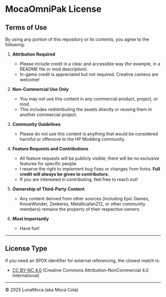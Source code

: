 # MocaOmniPak License

## Terms of Use

By using any portion of this repository or its contents, you agree to the following:

1. **Attribution Required**  
   - Please include credit in a clear and accessible way (for example, in a README file or mod description).  
   - In-game credit is appreciated but not required. Creative cameos are welcome!

2. **Non-Commercial Use Only**  
   - You may not use this content in any commercial product, project, or mod.
   - This includes redistributing the assets directly or reusing them in another commercial project.

3. **Community Guidelines**  
   - Please do not use this content is anything that would be considered harmful or offensive to the HP Modding community.

4. **Feature Requests and Contributions**  
   - All feature requests will be publicly visible; there will be no exclusive features for specific people.  
   - I reserve the right to implement bug fixes or changes from forks.  **Full credit will always be given to contributors.**
   - If you are interested in contributing, feel free to reach out!

5. **Ownership of Third-Party Content**  
   - Any content derived from other sources (including Epic Games, KnowWonder, Zeekerss, Metallicafan212, or other community members) remains the property of their respective owners.

6. **Most Importantly**
   - Have fun!

---

## License Type

If you need an SPDX identifier for external referencing, the closest match is:  
- [CC BY-NC 4.0](https://creativecommons.org/licenses/by-nc/4.0/) (Creative Commons Attribution–NonCommercial 4.0 International)

---

© 2025 LunaMoca (aka Moca Cola)